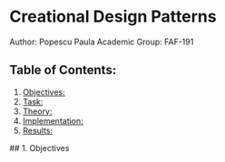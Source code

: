 # Creational Design Patterns

Author: Popescu Paula 
Academic Group: FAF-191

## Table of Contents:
1. [Objectives:](#objectives) 
2. [Task:](#task)
3. [Theory:](#theory)
4. [Implementation:](#implementation)
5. [Results:](#results)

<a name="objectives"/>
## 1. Objectives
